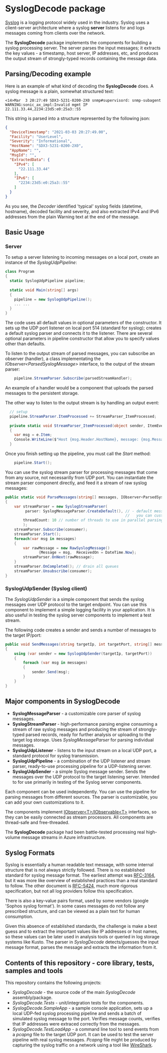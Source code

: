 ﻿# SyslogDecode package

[Syslog](https://en.wikipedia.org/wiki/Syslog) is a logging protocol widely used in the industry. Syslog uses a client-server architecture where a syslog **server** listens for and logs messages coming from clients over the network.

The **SyslogDecode** package implements the components for building a syslog processing server. The server parses the input messages; it extracts the key values - a timestamp, host server, IP addresses, etc, and produces the output stream of strongly-typed records containing the message data. 

## Parsing/Decoding example
Here is an example of what kind of decoding the **SyslogDecode** does. A syslog message is a plain, somewhat structured text: 
```
<14>Mar  3 20:27:49 SDX3-5231-0200-2X0 snmp#supervisord: snmp-subagent WARNING:sonic_ax_impl:Invalid mgmt IP 22.111.33.44,2234:23d5:e0:25a3::55
``` 

This string is parsed into a structure represented by the following json: 

```json
{
  "DeviceTimestamp": "2021-03-03 20:27:49.00",
  "Facility": "UserLevel",
  "Severity": "Informational",
  "HostName": "SDX3-5231-0200-2X0",
  "AppName": "",
  "MsgId": "",
  "ExtractedData": {
    "IPv4": [
      "22.111.33.44"
    ],
    "IPv6": [
      "2234:23d5:e0:25a3::55"
    ]
  }  
}
```
As you see, the *Decoder* identified 'typical' syslog fields (datetime, hostname), decoded facility and severity, and also extracted IPv4 and IPv6 addresses from the plain Warning text at the end of the message.  

## Basic Usage 
### Server 

To setup a server listening to incoming messages on a local port, create an instance of the *SyslogUdpPipeline*: 

```csharp
class Program
{
  static SyslogUdpPipeline pipeline;
  
  static void Main(string[] args)
  {
    pipeline = new SyslogUdpPipeline();
    ... ... 
  }
}  
```

The code uses all default values in optional parameters of the constructor. It sets up the UDP port listener on local port 514 (standard for syslog); creates a default syslog parser and connects it to the listener. There are several optional parameters in pipeline constructor that allow you to specify values other than defaults. 
  
To listen to the output stream of parsed messages, you can subscribe an observer (handler), a class implementating the *IObserver\<ParsedSyslogMessage\>* interface, to the output of the stream parser:  

```csharp
    pipeline.StreamParser.Subscribe(parsedStreamHandler);
```

An example of a handler would be a component that uploads the parsed messages to the persistent storage. 

The other way to listen to the output stream is by handling an output event:  
 
```csharp
  // setup 
  pipeline.StreamParser.ItemProcessed += StreamParser_ItemProcessed;
  
  private static void StreamParser_ItemProcessed(object sender, ItemEventArgs<ParsedSyslogMessage> e)
  {
    var msg = e.Item;
    Console.WriteLine($"Host {msg.Header.HostName}, message: {msg.Message}");
  }
```

Once you finish setting up the pipeline, you must call the *Start* method:
 
```csharp
    pipeline.Start(); 
```

You can use the syslog stream parser for processing messages that come from any source, not necessarilly from UDP port. You can instantiate the stream parser component directly, and feed it a stream of raw syslog messages: 
 
```csharp
public static void ParseMessages(string[] messages, IObserver<ParsedSyslogMessage> consumer)
{
    var streamParser = new SyslogStreamParser(
         parser: SyslogMessageParser.CreateDefault(), // - default message parser, 
                                                      //   you can customize it
        threadCount: 10 // number of threads to use in parallel parsing
        );
    streamParser.Subscribe(consumer); 
    streamParser.Start();
    foreach(var msg in messages)
    {
        var rawMessage = new RawSyslogMessage() 
               {Message = msg,  ReceivedOn = DateTime.Now};
        streamParser.OnNext(rawMessage);
    }
    streamParser.OnCompleted(); // drain all queues
    streamParser.Unsubscribe(consumer); 
}
```

### SyslogUdpSender (Syslog client)
The *SyslogUdpSender* is a simple component that sends the syslog messages over UDP protocol to the target endpoint. You can use this component to implement a simple logging  facility in your application. It is also useful in testing the syslog server components to implement a test stream. 

The following code creates a sender and sends a number of messages to the target IP/port:   

```csharp
public void SendMessages(string targetIp, int targetPort, string[] messages)
{
    using (var sender = new SyslogUdpSender(targetIp, targetPort))
    {
        foreach (var msg in messages)
        {
            sender.Send(msg);
        }
    }
}
```

## Major components in SyslogDecode

* **SyslogMessageParser** - a customizable core parser of syslog messages. 
* **SyslogStreamParser** - high-performance parsing engine consuming a stream of raw syslog messages and producing the stream of strongly-typed parsed records, ready for further analysis or uploading to the target log storage. Uses *SyslogMessageParser* for parsing individual messages.
* **SyslogUdpListener** - listens to the input stream on a local UDP port, a standard protocol for syslog transmission.
* **SyslogUdpPipeline** - a combination of the UDP listener and stream parser, ready-to-use processing pipeline for a UDP-listening server.
* **SyslogUdpSender** - a simple Syslog message sender. Sends the messages over the UDP protocol to the target listening server. Intended to for use primarily in testing of the Syslog server components. 

Each component can be used independently. You can use the pipeline for parsing messages from different sources. The parser is customizable, you can add your own customizations to it.  

The components implement [IObserver\<T\>/IObservable\<T\>](https://docs.microsoft.com/en-us/dotnet/api/system.iobserver-1) interfaces, so they can be easily connected as stream processors. All components are thread-safe and free-threaded.

The **SyslogDecode** package had been battle-tested processing real high-volume message streams in Azure infrastructure.  

## Syslog Formats
Syslog is essentially a human readable text message, with some internal structure that is not always strictly followed. There is no established standard for syslog message format. The earliest attempt was [RFC-3164](https://tools.ietf.org/html/rfc3164), but it was more like overview of established practices than a real standard to follow. The other document is [RFC-5424](https://tools.ietf.org/html/rfc5424), much more rigorous specification, but not all log providers follow this specification.

There is also a key-value pairs format, used by some vendors (google 'Sophos syslog format'). In some cases messages do not follow any prescribed structure, and can be viewed as a plain text for human consumption.

Given this absence of established standards, the challenge is make a best guess and to extract the important values like IP addresses or host names, so these values can be later used in analysis tools or queried in log storage systems like Kusto. The parser in *SyslogDecode* detects/guesses the input message format, parses the message and extracts the information from it. 
 
## Contents of this repository - core library, tests, samples and tools
This repository contains the following projects: 
* *SyslogDecode* - the source code of the main *SyslogDecode* assembly/package. 
* *SyslogDecode.Tests* - unit/integration tests for the components.
* *SyslogDecode.SampleApp* - a sample console application, sets up a local UDP-fed syslog processing pipeline and sends a batch of simulated syslog message to the port. Verifies message counts, verifies that IP addresses were extraced correctly from the messages.
* *SyslogDecode.TestLoadApp* - a command line tool to send events from a *pcapng* file to the target UDP port. It can be used to test the server pipeline with real syslog messages. *Pcapng* file might be produced by capturing the syslog traffic on a network using a tool like [WireShark](https://en.wikipedia.org/wiki/Wireshark).

